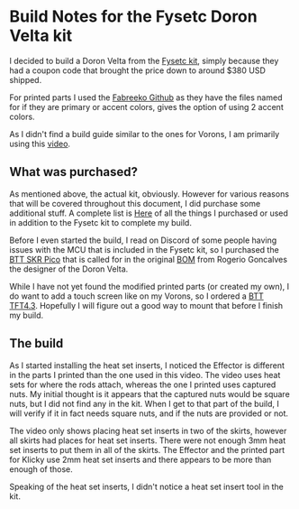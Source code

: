 # Build Notes for the Fysetc Doron Velta kit

I decided to build a Doron Velta from the [Fysetc kit](https://www.fysetc.com/products/3d-printer-doron-velta?_pos=1&_sid=952f69bd9&_ss=r), simply because they had a coupon code that brought the price down to around $380 USD shipped.

For printed parts I used the [Fabreeko Github](https://github.com/Fabreeko/Doron-Velta/tree/main) as they have the files named for if they are primary or accent colors, gives the option of using 2 accent colors.

As I didn't find a build guide similar to the ones for Vorons, I am primarily using this [video](https://www.youtube.com/watch?v=-V6F0aNnRW4).  

## What was purchased?

As mentioned above, the actual kit, obviously.  However for various reasons that will be covered throughout this document, I did purchase some additional stuff.  A complete list is [Here](extras.md) of all the things I purchased or used in addition to the Fysetc kit to complete my build.

Before I even started the build, I read on Discord of some people having issues with the MCU that is included in the Fysetc kit, so I purchased the [BTT SKR Pico](https://www.amazon.com/dp/B09MYKL9MP?ref_=ppx_hzsearch_conn_dt_b_fed_asin_title_1&th=1) that is called for in the original [BOM](https://github.com/rogerlz/Doron-Velta/blob/main/BOM.md) from Rogerio Goncalves the designer of the Doron Velta.

While I have not yet found the modified printed parts (or created my own), I do want to add a touch screen like on my Vorons, so I ordered a [BTT TFT4.3](https://www.amazon.com/dp/B09791ZG1B?ref_=ppx_hzsearch_conn_dt_b_fed_asin_title_1&th=1).  Hopefully I will figure out a good way to mount that before I finish my build.

## The build

As I started installing the heat set inserts, I noticed the Effector is different in the parts I printed than the one used in this video.  The video uses heat sets for where the rods attach, whereas the one I printed uses captured nuts.  My initial thought is it appears that the captured nuts would be square nuts, but I did not find any in the kit.  When I get to that part of the build, I will verify if it in fact needs square nuts, and if the nuts are provided or not.

The video only shows placing heat set inserts in two of the skirts, however all skirts had places for heat set inserts.  There were not enough 3mm heat set inserts to put them in all of the skirts.  The Effector and the printed part for Klicky use 2mm heat set inserts and there appears to be more than enough of those.

Speaking of the heat set inserts, I didn't notice a heat set insert tool in the kit.